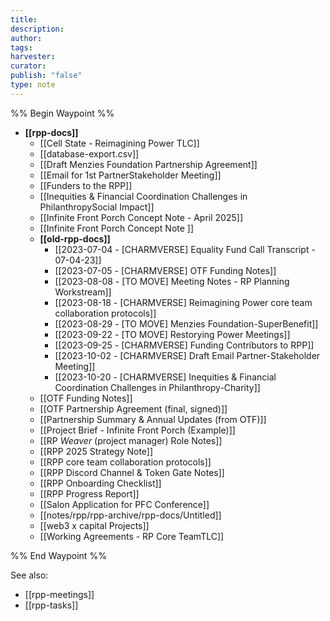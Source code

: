 ```yaml
---
title: 
description: 
author: 
tags: 
harvester: 
curator: 
publish: "false"
type: note
---
```

%% Begin Waypoint %%
- **[[rpp-docs]]**
  - [[Cell State - Reimagining Power TLC]]
  - [[database-export.csv]]
  - [[Draft Menzies Foundation Partnership Agreement]]
  - [[Email for 1st PartnerStakeholder Meeting]]
  - [[Funders to the RPP]]
  - [[Inequities & Financial Coordination Challenges in PhilanthropySocial Impact]]
  - [[Infinite Front Porch Concept Note  - April 2025]]
  - [[Infinite Front Porch Concept Note ]]
  - **[[old-rpp-docs]]**
    - [[2023-07-04 - [CHARMVERSE] Equality Fund Call Transcript - 07-04-23]]
    - [[2023-07-05 - [CHARMVERSE] OTF Funding Notes]]
    - [[2023-08-08 - [TO MOVE] Meeting Notes - RP Planning Workstream]]
    - [[2023-08-18 - [CHARMVERSE] Reimagining Power core team collaboration protocols]]
    - [[2023-08-29 - [TO MOVE] Menzies Foundation-SuperBenefit]]
    - [[2023-09-22 - [TO MOVE] Restorying Power Meetings]]
    - [[2023-09-25 - [CHARMVERSE] Funding Contributors to RPP]]
    - [[2023-10-02 - [CHARMVERSE] Draft Email Partner-Stakeholder Meeting]]
    - [[2023-10-20 - [CHARMVERSE] Inequities & Financial Coordination Challenges in Philanthropy-Charity]]
  - [[OTF Funding Notes]]
  - [[OTF Partnership Agreement (final, signed)]]
  - [[Partnership Summary & Annual Updates (from OTF)]]
  - [[Project Brief - Infinite Front Porch (Example)]]
  - [[RP _Weaver_ (project manager) Role Notes]]
  - [[RPP 2025 Strategy Note]]
  - [[RPP core team collaboration protocols]]
  - [[RPP Discord Channel & Token Gate Notes]]
  - [[RPP Onboarding Checklist]]
  - [[RPP Progress Report]]
  - [[Salon Application for PFC Conference]]
  - [[notes/rpp/rpp-archive/rpp-docs/Untitled]]
  - [[web3 x capital Projects]]
  - [[Working Agreements - RP Core TeamTLC]]

%% End Waypoint %%

See also: 
- [[rpp-meetings]]
- [[rpp-tasks]]